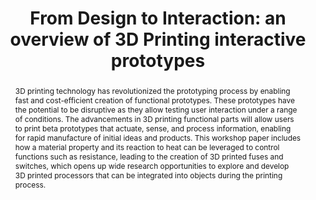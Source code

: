 ---
number: 72
title: "From Design to Interaction: an overview of 3D Printing interactive prototypes"

author0_name: Kongpyung (Justin) Moon
author0_affiliation: KAIST


abstract: "3D printing technology has revolutionized the prototyping process by enabling fast and cost-efficient creation of functional prototypes. These prototypes have the potential to be disruptive as they allow testing user interaction under a range of conditions. The advancements in 3D printing functional parts will allow users to print beta prototypes that actuate, sense, and process information, enabling for rapid manufacture of initial ideas and products. This workshop paper includes how a material property and its reaction to heat can be leveraged to control functions such as resistance, leading to the creation of 3D printed fuses and switches, which opens up wide research opportunities to explore and develop 3D printed processors that can be integrated into objects during the printing process."

pdf: 
---